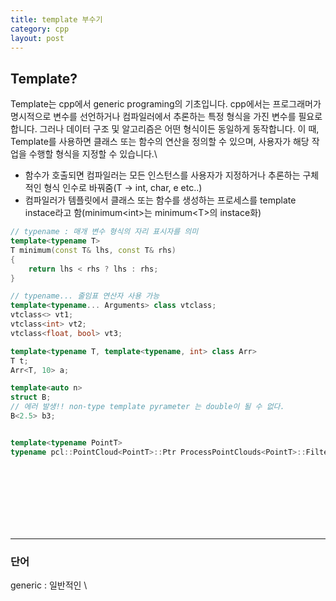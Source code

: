 ```yaml
---
title: template 부수기
category: cpp
layout: post
---
```


## Template?
Template는 cpp에서 generic programing의 기초입니다. cpp에서는 프로그래머가 명시적으로 변수를 선언하거나 컴파일러에서 추론하는 특정 형식을 가진 변수를 필요로 합니다. 그러나 데이터 구조 및 알고리즘은 어떤 형식이든 동일하게 동작합니다. 이 때, Template를 사용하면 클래스 또는 함수의 연산을 정의할 수 있으며, 사용자가 해당 작업을 수행할 형식을 지정할 수 있습니다.\

* 함수가 호출되면 컴파일러는 모든 인스턴스를 사용자가 지정하거나 추론하는 구체적인 형식 인수로 바꿔줌(T -> int, char, e etc..)
* 컴파일러가 템플릿에서 클래스 또는 함수를 생성하는 프로세스를 template instace라고 함(minimum\<int\>는 minimum\<T\>의 instace화)


```cpp
// typename : 매개 변수 형식의 자리 표시자를 의미
template<typename T>
T minimum(const T& lhs, const T& rhs)
{
    return lhs < rhs ? lhs : rhs;
}

// typename... 줄임표 연산자 사용 가능
template<typename... Arguments> class vtclass;
vtclass<> vt1;
vtclass<int> vt2;
vtclass<float, bool> vt3;

template<typename T, template<typename, int> class Arr>
T t;
Arr<T, 10> a;

template<auto n>
struct B;
// 에러 발생!! non-type template pyrameter 는 double이 될 수 없다.
B<2.5> b3;


template<typename PointT>
typename pcl::PointCloud<PointT>::Ptr ProcessPointClouds<PointT>::FilterCloud(typename pcl::PointCloud<PointT>::Ptr cloud, float filterRes, Eigen::Vector4f minPoint, Eigen::Vector4f maxPoint);

```


<br><br><br><br><br><br>

---
### 단어
generic : 일반적인 \
